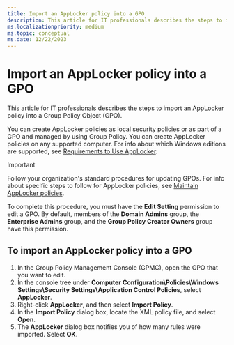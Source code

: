 ```yaml
---
title: Import an AppLocker policy into a GPO
description: This article for IT professionals describes the steps to import an AppLocker policy into a Group Policy Object (GPO).
ms.localizationpriority: medium
ms.topic: conceptual
ms.date: 12/22/2023
---
```


# Import an AppLocker policy into a GPO

This article for IT professionals describes the steps to import an AppLocker policy into a Group Policy Object (GPO).

You can create AppLocker policies as local security policies or as part of a GPO and managed by using Group Policy. You can create AppLocker policies on any supported computer. For info about which Windows editions are supported, see [Requirements to Use AppLocker](requirements-to-use-applocker.md).

> [!IMPORTANT]
> Follow your organization's standard procedures for updating GPOs. For info about specific steps to follow for AppLocker policies, see [Maintain AppLocker policies](maintain-applocker-policies.md).

To complete this procedure, you must have the **Edit Setting** permission to edit a GPO. By default, members of the **Domain Admins** group, the **Enterprise Admins** group, and the **Group Policy Creator Owners** group have this permission.

## To import an AppLocker policy into a GPO

1. In the Group Policy Management Console (GPMC), open the GPO that you want to edit.
2. In the console tree under **Computer Configuration\\Policies\\Windows Settings\\Security Settings\\Application Control Policies**, select **AppLocker**.
3. Right-click **AppLocker**, and then select **Import Policy**.
4. In the **Import Policy** dialog box, locate the XML policy file, and select **Open**.
5. The **AppLocker** dialog box notifies you of how many rules were imported. Select **OK**.
